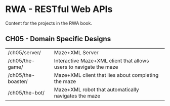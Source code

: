 RWA - RESTful Web APIs
======================

Content for the projects in the RWA book.


CH05 - Domain Specific Designs
------------------------------
<table>
    <tr>
        <td>/ch05/server/</td>
        <td>Maze+XML Server</td>
    </tr>
    <tr>
        <td>/ch05/the-game/</td>
        <td>Interactive Maze+XML client that allows users to navigate the maze</td>
    </tr>
    <tr>
        <td>/ch05/the-boaster/</td>
        <td>Maze+XML client that lies about completing the maze</td>
    </tr>
    <tr>
        <td>/ch05/the-bot/</td>
        <td>Maze+XML robot that automatically navigates the maze</td>
    </tr>
</table>

